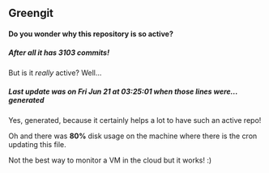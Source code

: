 ## Greengit

#### Do you wonder why this repository is so active?

##### After all it has 3103 commits!

But is it *really* active? Well...

##### Last update was on Fri Jun 21 at 03:25:01 when those lines were... generated

Yes, generated, because it certainly helps a lot to have such an active repo!

Oh and there was **80%** disk usage on the machine
where there is the cron updating this file.

Not the best way to monitor a VM in the cloud but it works! :)
